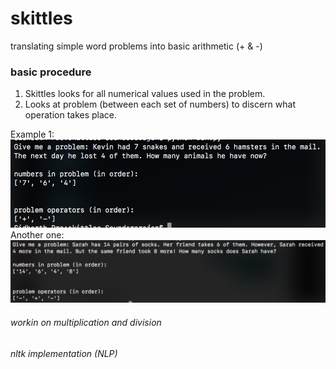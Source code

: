 # skittles
translating simple word problems into basic arithmetic (+ & -)

### basic procedure
1. Skittles looks for all numerical values used in the problem.
2. Looks at problem (between each set of numbers) to discern what operation takes place.

Example 1:
![an example](/example.png?raw=true "cmon son")
Another one:
![an example](/exampledos.png?raw=true "cmon son")

###### workin on multiplication and division
###### nltk implementation (NLP)
